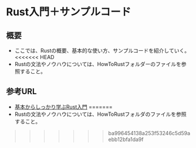 # Rust入門＋サンプルコード
## 概要
- ここでは、Rustの概要、基本的な使い方、サンプルコードを紹介していく。
<<<<<<< HEAD
- Rustの文法やノウハウについては、HowToRustフォルダーのファイルを参照すること。

## 参考URL
- [基本からしっかり学ぶRust入門](https://atmarkit.itmedia.co.jp/ait/series/24844/)
=======
- Rustの文法やノウハウについては、HowToRustフォルダのファイルを参照すること。
>>>>>>> ba996454138a253f53246c5d59aebb12bfa1da9f
